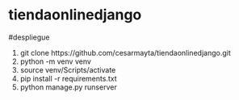 # tiendaonlinedjango
#despliegue

<ol>
    <li>git clone https://github.com/cesarmayta/tiendaonlinedjango.git</li>
    <li>python -m venv venv</li>
    <li>source venv/Scripts/activate</li>
    <li>pip install -r requirements.txt</li>
    <li>python manage.py runserver</li>
</ol>
